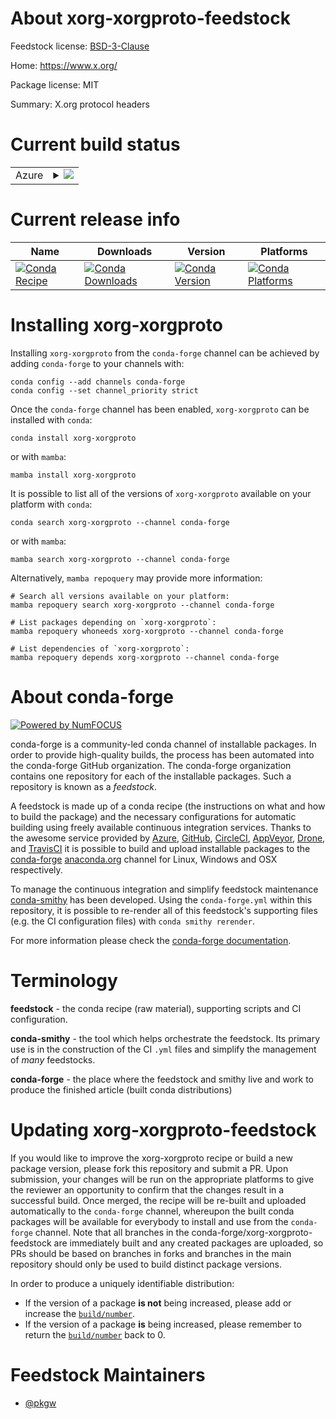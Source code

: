 About xorg-xorgproto-feedstock
==============================

Feedstock license: [BSD-3-Clause](https://github.com/conda-forge/xorg-xorgproto-feedstock/blob/main/LICENSE.txt)

Home: https://www.x.org/

Package license: MIT

Summary: X.org protocol headers

Current build status
====================


<table>
    
  <tr>
    <td>Azure</td>
    <td>
      <details>
        <summary>
          <a href="https://dev.azure.com/conda-forge/feedstock-builds/_build/latest?definitionId=13012&branchName=main">
            <img src="https://dev.azure.com/conda-forge/feedstock-builds/_apis/build/status/xorg-xorgproto-feedstock?branchName=main">
          </a>
        </summary>
        <table>
          <thead><tr><th>Variant</th><th>Status</th></tr></thead>
          <tbody><tr>
              <td>linux_64</td>
              <td>
                <a href="https://dev.azure.com/conda-forge/feedstock-builds/_build/latest?definitionId=13012&branchName=main">
                  <img src="https://dev.azure.com/conda-forge/feedstock-builds/_apis/build/status/xorg-xorgproto-feedstock?branchName=main&jobName=linux&configuration=linux%20linux_64_" alt="variant">
                </a>
              </td>
            </tr><tr>
              <td>linux_aarch64</td>
              <td>
                <a href="https://dev.azure.com/conda-forge/feedstock-builds/_build/latest?definitionId=13012&branchName=main">
                  <img src="https://dev.azure.com/conda-forge/feedstock-builds/_apis/build/status/xorg-xorgproto-feedstock?branchName=main&jobName=linux&configuration=linux%20linux_aarch64_" alt="variant">
                </a>
              </td>
            </tr><tr>
              <td>linux_ppc64le</td>
              <td>
                <a href="https://dev.azure.com/conda-forge/feedstock-builds/_build/latest?definitionId=13012&branchName=main">
                  <img src="https://dev.azure.com/conda-forge/feedstock-builds/_apis/build/status/xorg-xorgproto-feedstock?branchName=main&jobName=linux&configuration=linux%20linux_ppc64le_" alt="variant">
                </a>
              </td>
            </tr><tr>
              <td>osx_64</td>
              <td>
                <a href="https://dev.azure.com/conda-forge/feedstock-builds/_build/latest?definitionId=13012&branchName=main">
                  <img src="https://dev.azure.com/conda-forge/feedstock-builds/_apis/build/status/xorg-xorgproto-feedstock?branchName=main&jobName=osx&configuration=osx%20osx_64_" alt="variant">
                </a>
              </td>
            </tr><tr>
              <td>osx_arm64</td>
              <td>
                <a href="https://dev.azure.com/conda-forge/feedstock-builds/_build/latest?definitionId=13012&branchName=main">
                  <img src="https://dev.azure.com/conda-forge/feedstock-builds/_apis/build/status/xorg-xorgproto-feedstock?branchName=main&jobName=osx&configuration=osx%20osx_arm64_" alt="variant">
                </a>
              </td>
            </tr><tr>
              <td>win_64</td>
              <td>
                <a href="https://dev.azure.com/conda-forge/feedstock-builds/_build/latest?definitionId=13012&branchName=main">
                  <img src="https://dev.azure.com/conda-forge/feedstock-builds/_apis/build/status/xorg-xorgproto-feedstock?branchName=main&jobName=win&configuration=win%20win_64_" alt="variant">
                </a>
              </td>
            </tr>
          </tbody>
        </table>
      </details>
    </td>
  </tr>
</table>

Current release info
====================

| Name | Downloads | Version | Platforms |
| --- | --- | --- | --- |
| [![Conda Recipe](https://img.shields.io/badge/recipe-xorg--xorgproto-green.svg)](https://anaconda.org/conda-forge/xorg-xorgproto) | [![Conda Downloads](https://img.shields.io/conda/dn/conda-forge/xorg-xorgproto.svg)](https://anaconda.org/conda-forge/xorg-xorgproto) | [![Conda Version](https://img.shields.io/conda/vn/conda-forge/xorg-xorgproto.svg)](https://anaconda.org/conda-forge/xorg-xorgproto) | [![Conda Platforms](https://img.shields.io/conda/pn/conda-forge/xorg-xorgproto.svg)](https://anaconda.org/conda-forge/xorg-xorgproto) |

Installing xorg-xorgproto
=========================

Installing `xorg-xorgproto` from the `conda-forge` channel can be achieved by adding `conda-forge` to your channels with:

```
conda config --add channels conda-forge
conda config --set channel_priority strict
```

Once the `conda-forge` channel has been enabled, `xorg-xorgproto` can be installed with `conda`:

```
conda install xorg-xorgproto
```

or with `mamba`:

```
mamba install xorg-xorgproto
```

It is possible to list all of the versions of `xorg-xorgproto` available on your platform with `conda`:

```
conda search xorg-xorgproto --channel conda-forge
```

or with `mamba`:

```
mamba search xorg-xorgproto --channel conda-forge
```

Alternatively, `mamba repoquery` may provide more information:

```
# Search all versions available on your platform:
mamba repoquery search xorg-xorgproto --channel conda-forge

# List packages depending on `xorg-xorgproto`:
mamba repoquery whoneeds xorg-xorgproto --channel conda-forge

# List dependencies of `xorg-xorgproto`:
mamba repoquery depends xorg-xorgproto --channel conda-forge
```


About conda-forge
=================

[![Powered by
NumFOCUS](https://img.shields.io/badge/powered%20by-NumFOCUS-orange.svg?style=flat&colorA=E1523D&colorB=007D8A)](https://numfocus.org)

conda-forge is a community-led conda channel of installable packages.
In order to provide high-quality builds, the process has been automated into the
conda-forge GitHub organization. The conda-forge organization contains one repository
for each of the installable packages. Such a repository is known as a *feedstock*.

A feedstock is made up of a conda recipe (the instructions on what and how to build
the package) and the necessary configurations for automatic building using freely
available continuous integration services. Thanks to the awesome service provided by
[Azure](https://azure.microsoft.com/en-us/services/devops/), [GitHub](https://github.com/),
[CircleCI](https://circleci.com/), [AppVeyor](https://www.appveyor.com/),
[Drone](https://cloud.drone.io/welcome), and [TravisCI](https://travis-ci.com/)
it is possible to build and upload installable packages to the
[conda-forge](https://anaconda.org/conda-forge) [anaconda.org](https://anaconda.org/)
channel for Linux, Windows and OSX respectively.

To manage the continuous integration and simplify feedstock maintenance
[conda-smithy](https://github.com/conda-forge/conda-smithy) has been developed.
Using the ``conda-forge.yml`` within this repository, it is possible to re-render all of
this feedstock's supporting files (e.g. the CI configuration files) with ``conda smithy rerender``.

For more information please check the [conda-forge documentation](https://conda-forge.org/docs/).

Terminology
===========

**feedstock** - the conda recipe (raw material), supporting scripts and CI configuration.

**conda-smithy** - the tool which helps orchestrate the feedstock.
                   Its primary use is in the construction of the CI ``.yml`` files
                   and simplify the management of *many* feedstocks.

**conda-forge** - the place where the feedstock and smithy live and work to
                  produce the finished article (built conda distributions)


Updating xorg-xorgproto-feedstock
=================================

If you would like to improve the xorg-xorgproto recipe or build a new
package version, please fork this repository and submit a PR. Upon submission,
your changes will be run on the appropriate platforms to give the reviewer an
opportunity to confirm that the changes result in a successful build. Once
merged, the recipe will be re-built and uploaded automatically to the
`conda-forge` channel, whereupon the built conda packages will be available for
everybody to install and use from the `conda-forge` channel.
Note that all branches in the conda-forge/xorg-xorgproto-feedstock are
immediately built and any created packages are uploaded, so PRs should be based
on branches in forks and branches in the main repository should only be used to
build distinct package versions.

In order to produce a uniquely identifiable distribution:
 * If the version of a package **is not** being increased, please add or increase
   the [``build/number``](https://docs.conda.io/projects/conda-build/en/latest/resources/define-metadata.html#build-number-and-string).
 * If the version of a package **is** being increased, please remember to return
   the [``build/number``](https://docs.conda.io/projects/conda-build/en/latest/resources/define-metadata.html#build-number-and-string)
   back to 0.

Feedstock Maintainers
=====================

* [@pkgw](https://github.com/pkgw/)

